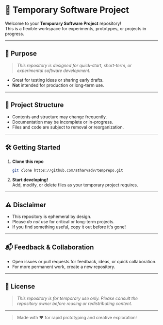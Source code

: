# 🚀 Temporary Software Project

Welcome to your **Temporary Software Project** repository!  
This is a flexible workspace for experiments, prototypes, or projects in progress.

---

## 🎯 Purpose

> _This repository is designed for quick-start, short-term, or experimental software development._

- Great for testing ideas or sharing early drafts.
- **Not** intended for production or long-term use.

---

## 📁 Project Structure

- Contents and structure may change frequently.
- Documentation may be incomplete or in-progress.
- Files and code are subject to removal or reorganization.

---

## 🛠️ Getting Started

1. **Clone this repo**  
   ```bash
   git clone https://github.com/atharvadv/temprepo.git
   ```

2. **Start developing!**  
   Add, modify, or delete files as your temporary project requires.

---

## ⚠️ Disclaimer

- This repository is ephemeral by design.
- Please _do not_ use for critical or long-term projects.
- If you find something useful, copy it out before it's gone!

---

## 📬 Feedback & Collaboration

- Open issues or pull requests for feedback, ideas, or quick collaboration.
- For more permanent work, create a new repository.

---

## 📝 License

> _This repository is for temporary use only. Please consult the repository owner before reusing or redistributing content._

---

> Made with ❤️ for rapid prototyping and creative exploration!
